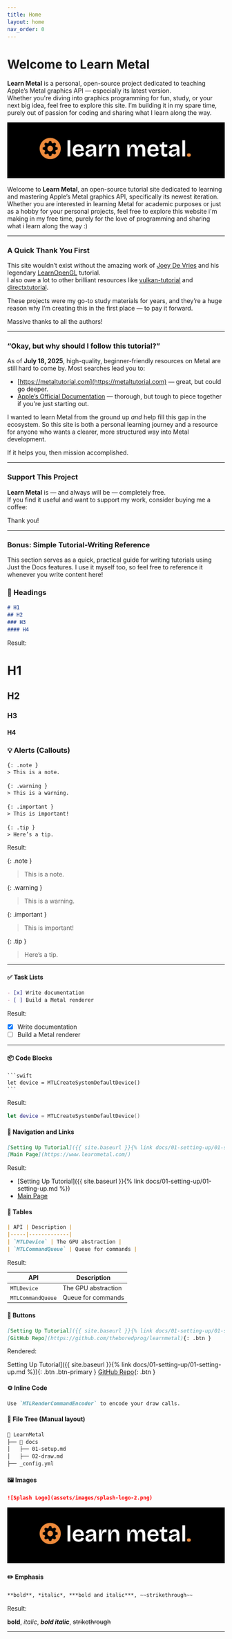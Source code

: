 ```yaml
---
title: Home
layout: home
nav_order: 0
---
```


# Welcome to Learn Metal

**Learn Metal** is a personal, open-source project dedicated to teaching Apple’s Metal graphics API — especially its latest version.  
Whether you're diving into graphics programming for fun, study, or your next big idea, feel free to explore this site. I’m building it in my spare time, purely out of passion for coding and sharing what I learn along the way.

![splash-logo-1](assets/images/splash-logo-2.png)

Welcome to **Learn Metal**, an open-source tutorial site dedicated to learning and mastering Apple’s Metal graphics API, specifically its newest iteration.
Whether you are interested in learning Metal for academic purposes or just as a hobby for your personal projects, feel free to explore this website i'm making in my free time, purely for the love of programming and sharing what i learn along the way :)

---

### A Quick Thank You First

This site wouldn’t exist without the amazing work of [Joey De Vries](http://joeydevries.com/#home) and his legendary [LearnOpenGL](https://learnopengl.com) tutorial.  
I also owe a lot to other brilliant resources like [vulkan-tutorial](https://vulkan-tutorial.com) and [directxtutorial](http://www.directxtutorial.com/Lesson.aspx?lessonid=9-4-1).

These projects were my go-to study materials for years, and they’re a huge reason why I’m creating this in the first place — to pay it forward.

Massive thanks to all the authors!

---

### “Okay, but why should I follow this tutorial?”

As of **July 18, 2025**, high-quality, beginner-friendly resources on Metal are still hard to come by. Most searches lead you to:

- [https://metaltutorial.com](https://metaltutorial.com) — great, but could go deeper.
- [Apple’s Official Documentation](https://developer.apple.com/documentation/Metal/) — thorough, but tough to piece together if you're just starting out.

I wanted to learn Metal from the ground up *and* help fill this gap in the ecosystem. So this site is both a personal learning journey and a resource for anyone who wants a clearer, more structured way into Metal development.

If it helps you, then mission accomplished.

---

### Support This Project

**Learn Metal** is — and always will be — completely free.  
If you find it useful and want to support my work, consider buying me a coffee:

<script type="text/javascript" src="https://cdnjs.buymeacoffee.com/1.0.0/button.prod.min.js" data-name="bmc-button" data-slug="theboredprog" data-color="#FFDD00" data-emoji="☕"  data-font="Cookie" data-text="Buy me a coffee" data-outline-color="#000000" data-font-color="#000000" data-coffee-color="#ffffff" ></script>

Thank you!

---

### Bonus: Simple Tutorial-Writing Reference

This section serves as a quick, practical guide for writing tutorials using Just the Docs features. 
I use it myself too, so feel free to reference it whenever you write content here!

### 📘 Headings

```markdown
# H1
## H2
### H3
#### H4
```

Result:

# H1
## H2
### H3
#### H4

### 💡 Alerts (Callouts)

```
{: .note }
> This is a note.

{: .warning }
> This is a warning.

{: .important }
> This is important!

{: .tip }
> Here’s a tip.
```

Result:

{: .note }
> This is a note.

{: .warning }
> This is a warning.

{: .important }
> This is important!

{: .tip }
> Here’s a tip.

---

#### ✅ Task Lists

```markdown
- [x] Write documentation
- [ ] Build a Metal renderer
```

Result:

- [x] Write documentation  
- [ ] Build a Metal renderer

---

#### 📦 Code Blocks

<pre><code>```swift
let device = MTLCreateSystemDefaultDevice()
```</code></pre>

Result:

```swift
let device = MTLCreateSystemDefaultDevice()
```

#### 🧭 Navigation and Links

```markdown
[Setting Up Tutorial]({{ site.baseurl }}{% link docs/01-setting-up/01-setting-up.md %})
[Main Page](https://www.learnmetal.com/)
```

Result: 

- [Setting Up Tutorial]({{ site.baseurl }}{% link docs/01-setting-up/01-setting-up.md %})
- [Main Page](https://www.learnmetal.com/)

#### 📐 Tables

```markdown
| API | Description |
|-----|-------------|
| `MTLDevice` | The GPU abstraction |
| `MTLCommandQueue` | Queue for commands |
```

Result:

| API | Description |
|-----|-------------|
| `MTLDevice` | The GPU abstraction |
| `MTLCommandQueue` | Queue for commands |

#### 🧲 Buttons

```markdown
[Setting Up Tutorial]({{ site.baseurl }}{% link docs/01-setting-up/01-setting-up.md %}){: .btn .btn-primary }
[GitHub Repo](https://github.com/theboredprog/learnmetal){: .btn }
```

Rendered:

Setting Up Tutorial]({{ site.baseurl }}{% link docs/01-setting-up/01-setting-up.md %}){: .btn .btn-primary }
[GitHub Repo](https://github.com/theboredprog/learnmetal){: .btn }

#### ⚙️ Inline Code

```markdown
Use `MTLRenderCommandEncoder` to encode your draw calls.
```

#### 📎 File Tree (Manual layout)

```markdown
📂 LearnMetal  
├── 📁 docs  
│   ├── 01-setup.md  
│   ├── 02-draw.md  
├── _config.yml
```

#### 🖼️ Images

```markdown
![Splash Logo](assets/images/splash-logo-2.png)
```

![Splash Logo](assets/images/splash-logo-2.png)

#### ✏️ Emphasis

```markdown
**bold**, *italic*, ***bold and italic***, ~~strikethrough~~
```

Result:

**bold**, *italic*, ***bold italic***, ~~strikethrough~~

---

